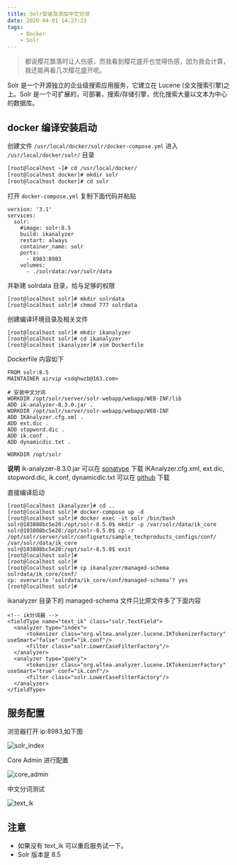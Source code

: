 ```yaml
---
title: Solr安装及添加中文分词
date: 2020-04-01 14:27:23
tags: 
    - Docker
    - Solr
---
```


> 都说樱花飘落时让人伤感，而我看到樱花盛开也觉得伤感，因为我会计算，我还能再看几次樱花盛开呢。

Solr 是一个开源独立的企业级搜索应用服务，它建立在 Lucene (全文搜索引擎)之上。Solr 是一个可扩展的，可部署，搜索/存储引擎，优化搜索大量以文本为中心的数据库。


<!-- more -->

## docker 编译安装启动

创建文件 `/usr/local/docker/solr/docker-compose.yml` 进入 `/usr/local/docker/solr/` 目录

``` bash
[root@localhost ~]# cd /usr/local/docker/
[root@localhost docker]# mkdir solr
[root@localhost docker]# cd solr
```

打开 `docker-compose.yml` 复制下面代码并粘贴

```
version: '3.1'
services:
  solr:
    #image: solr:8.5
    build: ikanalyzer
    restart: always
    container_name: solr
    ports:
      - 8983:8983
    volumes:
      - ./solrdata:/var/solr/data
```

并新建 solrdata 目录，给与足够的权限

```
[root@localhost solr]# mkdir solrdata
[root@localhost solr]# chmod 777 solrdata
```

创建编译环境目录及相关文件

```
[root@localhost solr]# mkdir ikanalyzer
[root@localhost solr]# cd ikanalyzer
[root@localhost ikanalyzer]# vim Dockerfile
```

Dockerfile 内容如下

```
FROM solr:8.5
MAINTAINER airvip <sdqhwzb@163.com>

# 安装中文分词
WORKDIR /opt/solr/server/solr-webapp/webapp/WEB-INF/lib
ADD ik-analyzer-8.3.0.jar .
WORKDIR /opt/solr/server/solr-webapp/webapp/WEB-INF
ADD IKAnalyzer.cfg.xml .
ADD ext.dic .
ADD stopword.dic .
ADD ik.conf .
ADD dynamicdic.txt .

WORKDIR /opt/solr
```

**说明**
ik-analyzer-8.3.0.jar 可以在 [sonatype](https://search.maven.org/search?q=com.github.magese) 下载
IKAnalyzer.cfg.xml, ext.dic, stopword.dic, ik.conf, dynamicdic.txt 可以在 [github](https://github.com/magese/ik-analyzer-solr) 下载

直接编译启动

```
[root@localhost ikanalyzer]# cd ..
[root@localhost solr]# docker-compose up -d
[root@localhost solr]# docker exec -it solr /bin/bash
solr@103808bc5e20:/opt/solr-8.5.0$ mkdir -p /var/solr/data/ik_core
solr@103808bc5e20:/opt/solr-8.5.0$ cp -r /opt/solr/server/solr/configsets/sample_techproducts_configs/conf/ /var/solr/data/ik_core
solr@103808bc5e20:/opt/solr-8.5.0$ exit
[root@localhost solr]#
[root@localhost solr]#
[root@localhost solr]# cp ikanalyzer/managed-schema solrdata/ik_core/conf/
cp: overwrite ‘solrdata/ik_core/conf/managed-schema’? yes
[root@localhost solr]#
```

ikanalyzer 目录下的 managed-schema 文件只比原文件多了下面内容

```
<!-- ik分词器 -->
<fieldType name="text_ik" class="solr.TextField">
  <analyzer type="index">
      <tokenizer class="org.wltea.analyzer.lucene.IKTokenizerFactory" useSmart="false" conf="ik.conf"/>
      <filter class="solr.LowerCaseFilterFactory"/>
  </analyzer>
  <analyzer type="query">
      <tokenizer class="org.wltea.analyzer.lucene.IKTokenizerFactory" useSmart="true" conf="ik.conf"/>
      <filter class="solr.LowerCaseFilterFactory"/>
  </analyzer>
</fieldType>
```

## 服务配置

浏览器打开 ip:8983,如下图

![solr_index](https://s1.ax1x.com/2020/04/01/G3mcj0.png)

Core Admin 进行配置

![core_admin](https://s1.ax1x.com/2020/04/01/G3nEVS.png)


中文分词测试

![text_ik](https://s1.ax1x.com/2020/04/01/G3uCi4.png)


## 注意

* 如果没有 text_ik 可以重启服务试一下。
* Solr 版本是 8.5  















